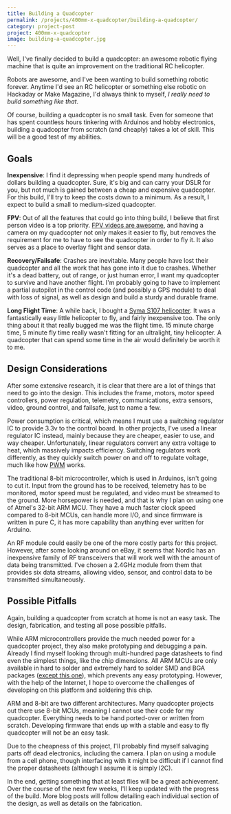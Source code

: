 ```yaml
---
title: Building a Quadcopter
permalink: /projects/400mm-x-quadcopter/building-a-quadcopter/
category: project-post
project: 400mm-x-quadcopter
image: building-a-quadcopter.jpg
---
```


Well, I've finally decided to build a quadcopter: an awesome robotic flying machine that is quite an improvement on the traditional RC helicopter.

Robots are awesome, and I've been wanting to build something robotic forever. Anytime I'd see an RC helicopter or something else robotic on Hackaday or Make Magazine, I'd always think to myself, *I really need to build something like that*.

Of course, building a quadcopter is no small task. Even for someone that has spent countless hours tinkering with Arduinos and hobby electronics, building a quadcopter from scratch (and cheaply) takes a lot of skill. This will be a good test of my abilities.


## Goals

**Inexpensive**: I find it depressing when people spend many hundreds of dollars building a quadcopter. Sure, it's big and can carry your DSLR for you, but not much is gained between a cheap and expensive quadcopter. For this build, I'll try to keep the costs down to a minimum. As a result, I expect to build a small to medium-sized quadcopter.

**FPV**: Out of all the features that could go into thing build, I believe that first person video is a top priority. [FPV videos are awesome](http://www.youtube.com/watch?v=MhAMEmHbIMw), and having a camera on my quadcopter not only makes it easier to fly, but removes the requirement for me to have to see the quadcopter in order to fly it. It also serves as a place to overlay flight and sensor data.

**Recovery/Failsafe**: Crashes are inevitable. Many people have lost their quadcopter and all the work that has gone into it due to crashes. Whether it's a dead battery, out of range, or just human error, I want my quadcopter to survive and have another flight. I'm probably going to have to implement a partial autopilot in the control code (and possibly a GPS module) to deal with loss of signal, as well as design and build a sturdy and durable frame.

**Long Flight Time**: A while back, I bought a [Syma S107 helicopter](http://www.amazon.com/Syma-S107-S107G-Helicopter-Colors/dp/8499000606). It was a fantastically easy little helicopter to fly, and fairly inexpensive too. The only thing about it that really bugged me was the flight time. 15 minute charge time, 5 minute fly time really wasn't fitting for an ultralight, tiny helicopter. A quadcopter that can spend some time in the air would definitely be worth it to me.


## Design Considerations

After some extensive research, it is clear that there are a lot of things that need to go into the design. This includes the frame, motors, motor speed controllers, power regulation, telemetry, communications, extra sensors, video, ground control, and failsafe, just to name a few.

Power consumption is critical, which means I must use a switching regulator IC to provide 3.3v to the control board. In other projects, I've used a linear regulator IC instead, mainly because they are cheaper, easier to use, and way cheaper. Unfortunately, linear regulators convert any extra voltage to heat, which massively impacts efficiency. Switching regulators work differently, as they quickly switch power on and off to regulate voltage, much like how [PWM](http://en.wikipedia.org/wiki/Pulse-width_modulation) works.

The traditional 8-bit microcontroller, which is used in Arduinos, isn't going to cut it. Input from the ground has to be received, telemetry has to be monitored, motor speed must be regulated, and video must be streamed to the ground. More horsepower is needed, and that is why I plan on using one of Atmel's 32-bit ARM MCU. They have a much faster clock speed compared to 8-bit MCUs, can handle more I/O, and since firmware is written in pure C, it has more capability than anything ever written for Arduino.

An RF module could easily be one of the more costly parts for this project. However, after some looking around on eBay, it seems that Nordic has an inexpensive family of RF transceivers that will work well with the amount of data being transmitted. I've chosen a 2.4GHz module from them that provides six data streams, allowing video, sensor, and control data to be transmitted simultaneously.


## Possible Pitfalls

Again, building a quadcopter from scratch at home is not an easy task. The design, fabrication, and testing all pose possible pitfalls.

While ARM microcontrollers provide the much needed power for a quadcopter project, they also make prototyping and debugging a pain. Already I find myself looking through multi-hundred page datasheets to find even the simplest things, like the chip dimensions. All ARM MCUs are only available in hard to solder and extremely hard to solder SMD and BGA packages ([except this one](http://octopart.com/lpc1114fn28%2F102%2C12-nxp+semiconductors-22360689)), which prevents any easy prototyping. However, with the help of the Internet, I hope to overcome the challenges of developing on this platform and soldering this chip.

ARM and 8-bit are two different architectures. Many quadcopter projects out there use 8-bit MCUs, meaning I cannot use their code for my quadcopter. Everything needs to be hand ported-over or written from scratch. Developing firmware that ends up with a stable and easy to fly quadcopter will not be an easy task.

Due to the cheapness of this project, I'll probably find myself salvaging parts off dead electronics, including the camera. I plan on using a module from a cell phone, though interfacing with it might be difficult if I cannot find the proper datasheets (although I assume it is simply I2C).

In the end, getting something that at least flies will be a great achievement. Over the course of the next few weeks, I'll keep updated with the progress of the build. More blog posts will follow detailing each individual section of the design, as well as details on the fabrication.
